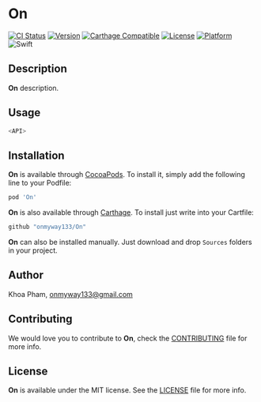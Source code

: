 # On

[![CI Status](http://img.shields.io/travis/onmyway133/On.svg?style=flat)](https://travis-ci.org/onmyway133/On)
[![Version](https://img.shields.io/cocoapods/v/On.svg?style=flat)](http://cocoadocs.org/docsets/On)
[![Carthage Compatible](https://img.shields.io/badge/Carthage-compatible-4BC51D.svg?style=flat)](https://github.com/Carthage/Carthage)
[![License](https://img.shields.io/cocoapods/l/On.svg?style=flat)](http://cocoadocs.org/docsets/On)
[![Platform](https://img.shields.io/cocoapods/p/On.svg?style=flat)](http://cocoadocs.org/docsets/On)
![Swift](https://img.shields.io/badge/%20in-swift%203.0-orange.svg)

## Description

**On** description.

## Usage

```swift
<API>
```

## Installation

**On** is available through [CocoaPods](http://cocoapods.org). To install
it, simply add the following line to your Podfile:

```ruby
pod 'On'
```

**On** is also available through [Carthage](https://github.com/Carthage/Carthage).
To install just write into your Cartfile:

```ruby
github "onmyway133/On"
```

**On** can also be installed manually. Just download and drop `Sources` folders in your project.

## Author

Khoa Pham, onmyway133@gmail.com

## Contributing

We would love you to contribute to **On**, check the [CONTRIBUTING](https://github.com/onmyway133/On/blob/master/CONTRIBUTING.md) file for more info.

## License

**On** is available under the MIT license. See the [LICENSE](https://github.com/onmyway133/On/blob/master/LICENSE.md) file for more info.
